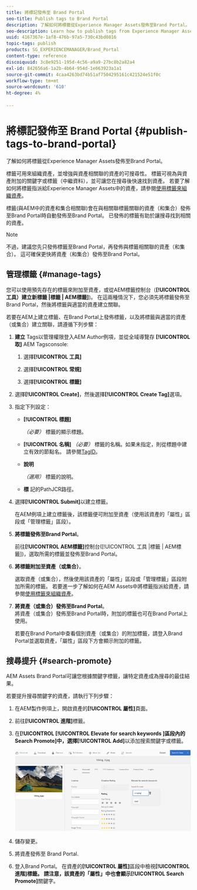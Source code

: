 ```yaml
---
title: 將標記發佈至 Brand Portal
seo-title: Publish tags to Brand Portal
description: 了解如何將標籤從Experience Manager Assets發佈至Brand Portal。
seo-description: Learn how to publish tags from Experience Manager Assets to Brand Portal.
uuid: 4167367e-1af8-476b-97a5-730c43bd0816
topic-tags: publish
products: SG_EXPERIENCEMANAGER/Brand_Portal
content-type: reference
discoiquuid: 3c8e9251-195d-4c56-a9a9-27bc8b2a82a4
exl-id: 842656a6-1a2b-4b64-954d-1e663923a1a1
source-git-commit: 4caa4263bd74b51af7504295161c421524e51f0c
workflow-type: tm+mt
source-wordcount: '610'
ht-degree: 4%

---
```


# 將標記發佈至 Brand Portal {#publish-tags-to-brand-portal}

了解如何將標籤從Experience Manager Assets發佈至Brand Portal。

標籤可用來組織資產，並增強與資產相關聯的資產的可搜尋性。 標籤可視為與資產附加的關鍵字或標籤（中繼資料），並可讓您在搜尋後快速找到資產。 若要了解如何將標籤指派給Experience Manager Assets中的資產，請參閱[使用標籤來組織資產](https://experienceleague.adobe.com/docs/experience-manager-65/assets/managing/organize-assets.html)。

標籤(與AEM中的資產和集合相關聯)會在與相關聯標籤關聯的資產（和集合）發佈至Brand Portal時自動發佈至Brand Portal。 已發佈的標籤有助於讓搜尋找到相關的資產。

>[!NOTE]
>
>不過，建議您先只發佈標籤至Brand Portal，再發佈與標籤相關聯的資產（和集合）。 這可確保更快將資產（和集合）發佈至Brand Portal。

## 管理標籤 {#manage-tags}

您可以使用預先存在的標籤來附加至資產，或從AEM標籤控制台（**[!UICONTROL 工具）建立新標籤 |標籤 | AEM標籤]**)。 在這兩種情況下，您必須先將標籤發佈至Brand Portal，然後將標籤與適當的資產建立關聯。

若要在AEM上建立標籤、在Brand Portal上發佈標籤，以及將標籤與適當的資產（或集合）建立關聯，請遵循下列步驟：

1. **建立**
Tags以管理權限登入AEM Author例項，並從全域導覽存 **[!UICONTROL 取]** AEM Tagsconsole:

   1. 選擇&#x200B;**[!UICONTROL 工具]**

   1. 選擇&#x200B;**[!UICONTROL 常規]**

   1. 選擇&#x200B;**[!UICONTROL 標籤]**

1. 選擇&#x200B;**[!UICONTROL Create]**，然後選擇&#x200B;**[!UICONTROL Create Tag]**&#x200B;選項。
1. 指定下列設定：

   * **[!UICONTROL 標題]**

      *（必要）* 標籤的顯示標題。
   * **[!UICONTROL 名稱]**
      *（必要）* 標籤的名稱。如果未指定，則從標題中建立有效的節點名。 請參閱[TagID](https://experienceleague.adobe.com/docs/experience-manager-65/developing/platform/tagging/framework.html)。
   * **說明**

      *（選用）* 標籤的說明。
   * **標**
記的PathJCR路徑。

1. 選擇&#x200B;**[!UICONTROL Submit]**&#x200B;以建立標籤。

   在AEM例項上建立標籤後，該標籤便可附加至資產（使用該資產的「屬性」區段或「管理標籤」區段）。

1. **將標籤發佈至Brand Portal**。

   前往&#x200B;**[!UICONTROL AEM標籤]**&#x200B;控制台([!UICONTROL 工具 |標籤 | AEM標籤])，選取所需的標籤並發佈至Brand Portal。

1. **將標籤附加至資產（或集合）**。

   選取資產（或集合），然後使用該資產的「屬性」區段或「管理標籤」區段附加所需的標籤。 若要進一步了解如何在AEM Assets中將標籤指派給資產，請參閱[使用標籤來組織資產](https://experienceleague.adobe.com/docs/experience-manager-65/assets/managing/organize-assets.html)。

1. **將資產（或集合）發佈至Brand Portal**。\
   將資產（或集合）發佈至Brand Portal時，附加的標籤也可在Brand Portal上使用。

   若要在Brand Portal中查看個別資產（或集合）的附加標籤，請登入Brand Portal並選取資產，「屬性」區段下方會顯示附加的標籤。

## 搜尋提升 {#search-promote}

AEM Assets Brand Portal可讓您根據關鍵字標籤，讓特定資產成為搜尋的最佳結果。

若要提升搜尋關鍵字的資產，請執行下列步驟：

1. 在AEM製作例項上，開啟資產的&#x200B;**[!UICONTROL 屬性]**&#x200B;頁面。
1. 前往&#x200B;**[!UICONTROL 進階]**&#x200B;標籤。
1. 在&#x200B;**[!UICONTROL **[!UICONTROL  Elevate for search keywords ]**區段內的Search Promote]**&#x200B;中，選擇&#x200B;**[!UICONTROL Add]**&#x200B;以添加搜索關鍵字或標籤。

   ![](assets/search-promote.png)

1. 儲存變更。
1. 將資產發佈至 Brand Portal.
1. 登入Brand Portal。 在資產的&#x200B;**[!UICONTROL 屬性]**&#x200B;區段中檢視&#x200B;**[!UICONTROL 進階]**標籤。
請注意，該資產的「屬性」中也會顯示**[!UICONTROL Search Promote]**&#x200B;關鍵字。
